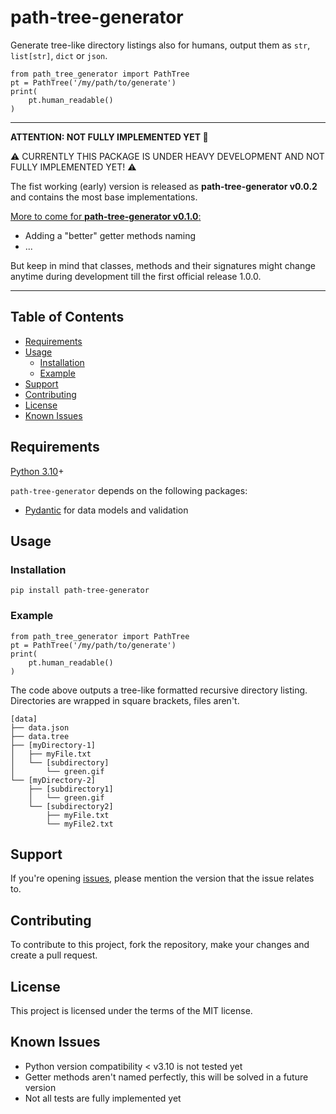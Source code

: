 # path-tree-generator

Generate tree-like directory listings also for humans, output them as `str`, `list[str]`, `dict` or `json`.

    from path_tree_generator import PathTree
    pt = PathTree('/my/path/to/generate')
    print(
        pt.human_readable()
    )

----------------------------------------------------------------------------------------------------

**ATTENTION: NOT FULLY IMPLEMENTED YET :construction:**

:warning: CURRENTLY THIS PACKAGE IS UNDER HEAVY DEVELOPMENT AND NOT FULLY IMPLEMENTED YET! :warning:

The fist working (early) version is released as **path-tree-generator v0.0.2** 
and contains the most base implementations.

[More to come for **path-tree-generator v0.1.0**:][issue-tracker]
- Adding a "better" getter methods naming
- ...

But keep in mind that classes, methods and their signatures 
might change anytime during development till the first official release 1.0.0.

----------------------------------------------------------------------------------------------------

## Table of Contents

- [Requirements](#requirements)
- [Usage](#usage)
  - [Installation](#installation)
  - [Example](#example)
- [Support](#support)
- [Contributing](#contributing)
- [License](#license)
- [Known Issues](#known-issues)

## Requirements

[Python 3.10][python]+

`path-tree-generator` depends on the following packages:

- [Pydantic][pydantic] for data models and validation

## Usage

### Installation

    pip install path-tree-generator

### Example

    from path_tree_generator import PathTree
    pt = PathTree('/my/path/to/generate')
    print(
        pt.human_readable()
    )

The code above outputs a tree-like formatted recursive directory listing.
Directories are wrapped in square brackets, files aren't.

    [data]
    ├── data.json
    ├── data.tree
    ├── [myDirectory-1]
    │   ├── myFile.txt
    │   └── [subdirectory]
    │       └── green.gif
    └── [myDirectory-2]
        ├── [subdirectory1]
        │   └── green.gif
        └── [subdirectory2]
            ├── myFile.txt
            └── myFile2.txt

## Support

If you're opening [issues][issue-tracker], please mention the version that the issue relates to. 

## Contributing

To contribute to this project, fork the repository, make your changes and create a pull request.

## License

This project is licensed under the terms of the MIT license.

## Known Issues

- Python version compatibility < v3.10 is not tested yet
- Getter methods aren't named perfectly, this will be solved in a future version
- Not all tests are fully implemented yet



[issue-tracker]: https://github.com/dl6nm/path-tree-generator/issues
[pydantic]: https://pydantic-docs.helpmanual.io/
[python]: https://www.python.org/

